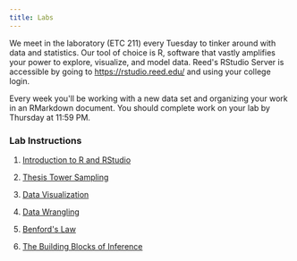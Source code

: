 ```yaml
---
title: Labs
---
```


We meet in the laboratory (ETC 211) every Tuesday to tinker around with data and statistics. Our tool of choice is R, software that vastly amplifies your power to explore, visualize, and model data. Reed's RStudio Server is accessible by going to https://rstudio.reed.edu/ and using your college login.

Every week you'll be working with a new data set and organizing your work in an RMarkdown document. You should complete work on your lab by Thursday at 11:59 PM.

### Lab Instructions

1. [Introduction to R and RStudio](/labs/Intro_R.html)

2. [Thesis Tower Sampling](/handouts/handout-sampling-theses.pdf)

3. [Data Visualization](/labs/DataVisualization_html.html)

4. [Data Wrangling](/labs/data_wrangling.html)

5. [Benford's Law](/labs/05-Benfords_Law.html)

6. [The Building Blocks of Inference](/labs/inference.html)



